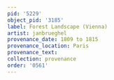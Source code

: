 ```yaml
---
pid: '5229'
object_pid: '3185'
label: Forest Landscape (Vienna)
artist: janbrueghel
provenance_date: 1809 to 1815
provenance_location: Paris
provenance_text:
collection: provenance
order: '0561'
---
```

